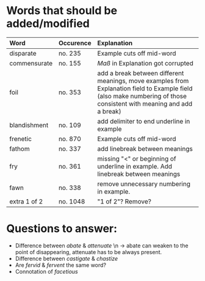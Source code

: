 # Words that should be added/modified

| Word                     | Occurence                     | Explanation                                                                                                                                                          |
| :----------------------- | :---------------------------- | :----------------------                                                                                                                                              |
| disparate                | no. 235                       | Example cuts off mid-word                                                                                                                                            |
| commensurate             | no. 155                       | _Maß_ in Explanation got corrupted                                                                                                                                   |
| foil                     | no. 353                       | add a break between different meanings, move examples from Explanation field to Example field (also make numbering of those consistent with meaning and add a break) |
| blandishment             | no. 109                       | add delimiter to end underline in example                                                                                                                            |
| frenetic                 | no. 870                       | Example cuts off mid-word                                                                                                                                            |
| fathom                   | no. 337                       | add linebreak between meanings                                                                                                                                       |
| fry                      | no. 361                       | missing "<" or beginning of underline in example. Add linebreak between meanings                                                                                     |
| fawn                     | no. 338                       | remove unnecessary numbering in example.                                                                                                                             |
| extra 1 of 2             | no. 1048                      | "1 of 2"? Remove?                                                                                                                                                    |

# Questions to answer:

- Difference between _abate_ & _attenuate_ \n → abate can weaken to the point of disappearing, attenuate has to be always present.
- Difference between _castigate_ & _chastize_
- Are _fervid_ & _fervent_ the same word?
- Connotation of _facetious_
